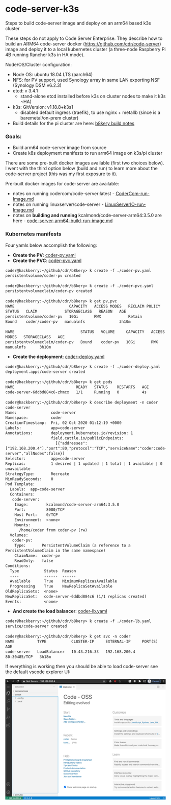 # code-server-k3s

Steps to build code-server image and deploy on an arm64 based k3s cluster

These steps do not apply to Code Server Enterprise. They describe how to build an ARM64 code-server docker (https://github.com/cdr/code-server) image and deploy it to a local kubernetes cluster (a three-node Raspberry Pi 4B running Rancher k3s in HA mode).

Node/OS/Cluster configuration:
* Node OS: ubuntu 18.04 LTS (aarch64)
* NFS: for PV support, used Synology array in same LAN exporting NSF (Synology DSM v6.2.3)
* etcd: v 3.4.1
  * stand-alone etcd installed before k3s on cluster nodes to make it k3s ~HA)
* k3s:  GitVersion: v1.18.8+k3s1
  * disabled default ingress (traefik), to use nginx + metallb (since is a baremetal/on-prem cluster)
* Build details for the pi cluster are here: [b8kery build notes](https://github.com/kcalmond/b8kery)

### Goals:
* Build arm64 code-server image from source
* Create k8s deployment manifests to run arm64 image on k3s/pi cluster

There are some pre-built docker images available (first two choices below). I went with the third option below (build and run) to learn more about the code-server project (this was my first exposure to it).

Pre-built docker images for code-server are available:
* notes on running codercom/code-server:latest - [CoderCom-run-Image.md](https://github.com/kcalmond/code-server-k3s/blob/main/CoderCom-run-Image.md)
* notes on running linuxserver/code-server - [LinuxServerIO-run-Image.md](https://github.com/kcalmond/code-server-k3s/blob/main/LinuxServerIO-run-Image.md)
* notes on **building and running** kcalmond/code-server-arm64:3.5.0 are here - [code-server-arm64-build-run-image.md](https://github.com/kcalmond/code-server-k3s/blob/main/code-server-arm64-build-run-image.md)

### Kubernetes manifests
Four yamls below accomplish the following:
* **Create the PV**: [coder-pv.yaml](https://github.com/kcalmond/code-server-k3s/blob/main/coder-pv.yaml)
* **Create the PVC**: [coder-pvc.yaml](https://github.com/kcalmond/code-server-k3s/blob/main/coder-pvc.yaml)
```
coder@hackberry:~/github/cdr/b8kery> k create -f ./coder-pv.yaml
persistentvolume/coder-pv created

coder@hackberry:~/github/cdr/b8kery> k create -f ./coder-pvc.yaml
persistentvolumeclaim/coder-pv created

coder@hackberry:~/github/cdr/b8kery> k get pv,pvc
NAME                        CAPACITY   ACCESS MODES   RECLAIM POLICY   STATUS   CLAIM            STORAGECLASS   REASON   AGE
persistentvolume/coder-pv   10Gi       RWX            Retain           Bound    coder/coder-pv   manualnfs               3h10m

NAME                             STATUS   VOLUME     CAPACITY   ACCESS MODES   STORAGECLASS   AGE
persistentvolumeclaim/coder-pv   Bound    coder-pv   10Gi       RWX            manualnfs      3h10m
```

* **Create the deployment**: [coder-deploy.yaml](https://github.com/kcalmond/code-server-k3s/blob/main/coder-deploy.yaml)
```
coder@hackberry:~/github/cdr/b8kery> k create -f ./coder-deploy.yaml
deployment.apps/code-server created

coder@hackberry:~/github/cdr/b8kery> k get pods
NAME                           READY   STATUS    RESTARTS   AGE
code-server-6ddbd884c6-zhmcx   1/1     Running   0          4s

coder@hackberry:~/github/cdr/b8kery> k describe deployment -n coder code-server
Name:               code-server
Namespace:          coder
CreationTimestamp:  Fri, 02 Oct 2020 01:12:19 +0000
Labels:             app=code-server
Annotations:        deployment.kubernetes.io/revision: 1
                    field.cattle.io/publicEndpoints:
                      [{"addresses":["192.168.200.4"],"port":80,"protocol":"TCP","serviceName":"coder:code-server","allNodes":false}]
Selector:           app=code-server
Replicas:           1 desired | 1 updated | 1 total | 1 available | 0 unavailable
StrategyType:       Recreate
MinReadySeconds:    0
Pod Template:
  Labels:  app=code-server
  Containers:
   code-server:
    Image:        kcalmond/code-server-arm64:3.5.0
    Port:         8080/TCP
    Host Port:    0/TCP
    Environment:  <none>
    Mounts:
      /home/coder from coder-pv (rw)
  Volumes:
   coder-pv:
    Type:       PersistentVolumeClaim (a reference to a PersistentVolumeClaim in the same namespace)
    ClaimName:  coder-pv
    ReadOnly:   false
Conditions:
  Type           Status  Reason
  ----           ------  ------
  Available      True    MinimumReplicasAvailable
  Progressing    True    NewReplicaSetAvailable
OldReplicaSets:  <none>
NewReplicaSet:   code-server-6ddbd884c6 (1/1 replicas created)
Events:          <none>
```

* **And create the load balancer**: [coder-lb.yaml](https://github.com/kcalmond/code-server-k3s/blob/main/coder-lb.yaml)
```
coder@hackberry:~/github/cdr/b8kery> k create -f ./coder-lb.yaml
service/code-server created

coder@hackberry:~/github/cdr/b8kery> k get svc -n coder
NAME          TYPE           CLUSTER-IP     EXTERNAL-IP     PORT(S)        AGE
code-server   LoadBalancer   10.43.216.33   192.168.200.4   80:30485/TCP   3h18m
```

If everything is working then you should be able to load code-server see the default vscode explorer UI:

<img src="https://github.com/kcalmond/code-server-k3s/blob/main/Welcome-coder-Code-OSS.jpg" align="center" width="700">
